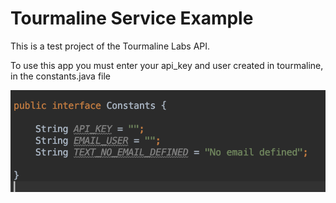  # Tourmaline Service Example

 This is a test project of the Tourmaline Labs API.
 
 
 To use this app you must enter your api_key and user created in tourmaline, in the constants.java file

 ![file Constants](./readme-resources/constants.png)